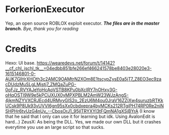 # ForkerionExecutor
Yep, an open source ROBLOX exploit executor.
***The files are in the master branch.***
_Bye, thank you for reading_

# Credits
Hexo: UI base. https://wearedevs.net/forum/t/14142?__cf_chl_jschl_tk__=04edbb851bfe266ef466241578be8403e28020e3-1615146801-0-AUK7GIHrXHOth3c2AMC9OAMtrN2XOm8E1tscypZysE0a5jT7_Z8EO3ec9zacDUdzMuSLgLMjstj7_ZMQaZuPG-0oFJz_RVYAJeYoHcAoVSTB8KPu0bXcIRY7nOHxy3G-oHqOSTl9W9e5kPClJXUX0yMPXPBLM2AmW23WJzAngS-4jkmNZYVXCRJEcd4URMyvGlS2o_2EzU6M4ou0JraV16ZZiXw4suruzbRTKkUCsk9P8Uk93vUVVI6gn95sXx0cbdxepra4byMCKs212RTgiPH74RP0Re2niNSHPHr6tvUzG4nUv_--CbosOrJ1_95jlTRYXYl3tFQmNA1gXSjBYrA
(I know that he said that I only can use it for learning but idk. Using AvalonEdit is hard...)
ZeusX: As being the DLL. Yes, we made our own DLL but it crashes everytime you use an large script so that sucks.
